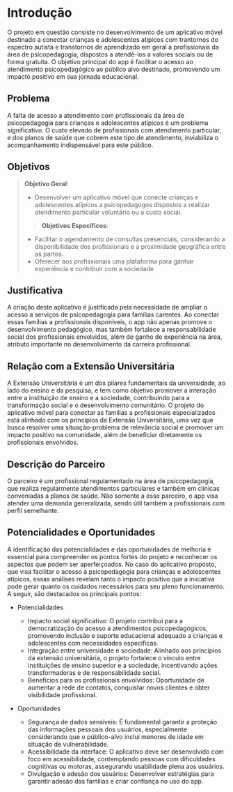 # Introdução

O projeto em questão consiste no desenvolvimento de um aplicativo móvel destinado a conectar crianças e adolescentes atípicos com trantornos do espectro autista e transtornos de aprendizado em geral a profissionais da área de psicopedagogia, dispostos a atendê-los a valores sociais ou de forma gratuita. O objetivo principal do app é facilitar o acesso ao atendimento psicopedagógico ao público alvo destinado, promovendo um impacto positivo em sua jornada educacional.

## Problema
A falta de acesso a atendimento com profissionais da área de psicopedagogia para crianças e adolescentes atípicos é um problema significativo. O custo elevado de profissionais com atendimento particular, e dos planos de saúde que cobrem este tipo de atendimento, inviabiliza o acompanhamento indispensável para este público.

## Objetivos

> **Objetivo Geral**:
> - Desenvolver um aplicativo móvel que conecte crianças e adolescentes atípicos a psicopedagogos dispostos a realizar atendimento particular voluntário ou a custo social.
> > **Objetivos Específicos**:
> - Facilitar o agendamento de consultas presenciais, considerando a disponibilidade dos profissionais e a proximidade geográfica entre as partes.
> - Oferecer aos profissionais uma plataforma para ganhar experiência e contribuir com a sociedade.
 
## Justificativa

A criação deste aplicativo é justificada pela necessidade de ampliar o acesso a serviços de psicopedagogia para famílias carentes. Ao conectar essas famílias a profissionais disponíveis, o app não apenas promove o desenvolvimento pedagógico, mas também fortalece a responsabilidade social dos profissionais envolvidos, além do ganho de experiência na área, atributo importante no desenvolvimento da carreira profissional.

## Relação com a Extensão Universitária

A Extensão Universitária é um dos pilares fundamentais da universidade, ao lado do ensino e da pesquisa, e tem como objetivo promover a interação entre a instituição de ensino e a sociedade, contribuindo para a transformação social e o desenvolvimento comunitário. O projeto do aplicativo móvel para conectar as famílias a profissionais especializados está alinhado com os princípios da Extensão Universitária, uma vez que busca resolver uma situação-problema de relevância social e promover um impacto positivo na comunidade, além de beneficiar diretamente os profissionais envolvidos.

## Descrição do Parceiro

O parceiro é um profissional regulamentado na área de psicopedagogia, que realiza regularmente atendimentos particulares e também em clínicas conveniadas a planos de saúde. Não somente a esse parceiro, o app visa atender uma demanda generalizada, sendo útil também a profissionais com perfil semelhante.

## Potencialidades e Oportunidades

A identificação das potencialidades e das oportunidades de melhoria é essencial para compreender os pontos fortes do projeto e reconhecer os aspectos que podem ser aperfeiçoados. No caso do aplicativo proposto, que visa facilitar o acesso à psicopedagogia para crianças e adolescentes atípicos, essas análises revelam tanto o impacto positivo que a iniciativa pode gerar quanto os cuidados necessários para seu pleno funcionamento. A seguir, são destacados os principais pontos:

- Potencialidades
  - Impacto social significativo: O projeto contribui para a democratização do acesso a atendimentos psicopedagógicos, promovendo inclusão e suporte educacional adequado a crianças e adolescentes com necessidades específicas.
  - Integração entre universidade e sociedade: Alinhado aos princípios da extensão universitária, o projeto fortalece o vínculo entre instituições de ensino superior e a sociedade, incentivando ações transformadoras e de responsabilidade social.
  - Benefícios para os profissionais envolvidos: Oportunidade de aumentar a rede de contatos, conquistar novos clientes e obter visibilidade profissional.

- Oportunidades
  - Segurança de dados sensíveis: É fundamental garantir a proteção das informações pessoais dos usuários, especialmente considerando que o público-alvo inclui menores de idade em situação de vulnerabilidade.
  - Acessibilidade da interface: O aplicativo deve ser desenvolvido com foco em acessibilidade, contemplando pessoas com dificuldades cognitivas ou motoras, assegurando usabilidade plena aos usuários.
  - Divulgação e adesão dos usuários: Desenvolver estratégias para garantir adesão das famílias e criar confiança no uso do app.
